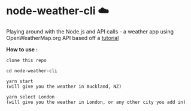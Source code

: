 # node-weather-cli ☁️

Playing around with the Node.js and API calls - a weather app using OpenWeatherMap.org API based off a [tutorial](https://codeburst.io/build-a-simple-weather-app-with-node-js-in-just-16-lines-of-code-32261690901d)

**How to use :**

```
clone this repo

cd node-weather-cli

yarn start 
(will give you the weather in Auckland, NZ)

yarn select London
(will give you the weather in London, or any other city you add in)
```
